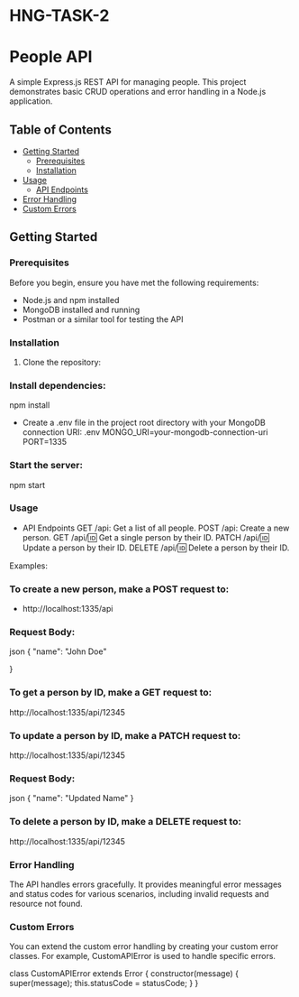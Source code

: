   # HNG-TASK-2

# People API

A simple Express.js REST API for managing people. This project demonstrates basic CRUD operations and error handling in a Node.js application.

## Table of Contents

- [Getting Started](#getting-started)
  - [Prerequisites](#prerequisites)
  - [Installation](#installation)
- [Usage](#usage)
  - [API Endpoints](#api-endpoints)
- [Error Handling](#error-handling)
- [Custom Errors](#custom-errors)


## Getting Started

### Prerequisites

Before you begin, ensure you have met the following requirements:

- Node.js and npm installed
- MongoDB installed and running
- Postman or a similar tool for testing the API

### Installation

1. Clone the repository:

### Install dependencies:
npm install

- Create a .env file in the project root directory with your MongoDB connection URI:
.env
MONGO_URI=your-mongodb-connection-uri
PORT=1335

### Start the server:
npm start

### Usage
- API Endpoints
GET /api: Get a list of all people.
POST /api: Create a new person.
GET /api/:id: Get a single person by their ID.
PATCH /api/:id: Update a person by their ID.
DELETE /api/:id: Delete a person by their ID.

Examples:
### To create a new person, make a POST request to:
- http://localhost:1335/api
### Request Body:
json
{
  "name": "John Doe"

}

### To get a person by ID, make a GET request to:
http://localhost:1335/api/12345


### To update a person by ID, make a PATCH request to:
http://localhost:1335/api/12345

### Request Body:
json
{
  "name": "Updated Name"
}


### To delete a person by ID, make a DELETE request to:
http://localhost:1335/api/12345


### Error Handling
The API handles errors gracefully. It provides meaningful error messages and status codes for various scenarios, including invalid requests and resource not found.

### Custom Errors
You can extend the custom error handling by creating your custom error classes. For example, CustomAPIError is used to handle specific errors.

class CustomAPIError extends Error {
  constructor(message) {
    super(message);
    this.statusCode = statusCode;
  }
}


